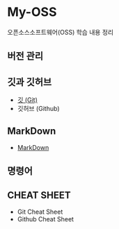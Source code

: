 # My-OSS
오픈소스소프트웨어(OSS) 학습 내용 정리

## 버전 관리


## 깃과 깃허브
- [깃 (Git)](https://github.com/sumin0731/My-OSS/blob/main/%EA%B9%83%EA%B3%BC%20%EA%B9%83%ED%97%88%EB%B8%8C/%EA%B9%83%20(Git).md)
- 깃허브 (Github)


## MarkDown
- [MarkDown](MarkDown.md)

## 명령어


## CHEAT SHEET
- Git Cheat Sheet
- Github Cheat Sheet

